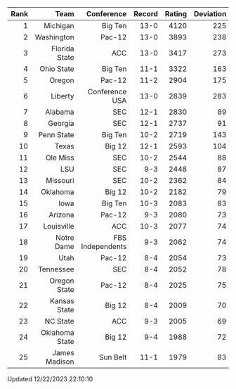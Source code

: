 | Rank  | Team                 | Conference           | Record   | Rating | Deviation |
| ---:  | ---:                 | ---:                 | ---:     | ---:   | ---:      |
| 1     | Michigan             | Big Ten              | 13-0     | 4120   | 225       |
| 2     | Washington           | Pac-12               | 13-0     | 3893   | 238       |
| 3     | Florida State        | ACC                  | 13-0     | 3417   | 273       |
| 4     | Ohio State           | Big Ten              | 11-1     | 3322   | 163       |
| 5     | Oregon               | Pac-12               | 11-2     | 2904   | 175       |
| 6     | Liberty              | Conference USA       | 13-0     | 2839   | 283       |
| 7     | Alabama              | SEC                  | 12-1     | 2830   | 89        |
| 8     | Georgia              | SEC                  | 12-1     | 2737   | 91        |
| 9     | Penn State           | Big Ten              | 10-2     | 2719   | 143       |
| 10    | Texas                | Big 12               | 12-1     | 2593   | 104       |
| 11    | Ole Miss             | SEC                  | 10-2     | 2544   | 88        |
| 12    | LSU                  | SEC                  | 9-3      | 2448   | 87        |
| 13    | Missouri             | SEC                  | 10-2     | 2362   | 84        |
| 14    | Oklahoma             | Big 12               | 10-2     | 2182   | 79        |
| 15    | Iowa                 | Big Ten              | 10-3     | 2083   | 83        |
| 16    | Arizona              | Pac-12               | 9-3      | 2080   | 73        |
| 17    | Louisville           | ACC                  | 10-3     | 2077   | 74        |
| 18    | Notre Dame           | FBS Independents     | 9-3      | 2062   | 74        |
| 19    | Utah                 | Pac-12               | 8-4      | 2054   | 73        |
| 20    | Tennessee            | SEC                  | 8-4      | 2052   | 78        |
| 21    | Oregon State         | Pac-12               | 8-4      | 2025   | 75        |
| 22    | Kansas State         | Big 12               | 8-4      | 2009   | 70        |
| 23    | NC State             | ACC                  | 9-3      | 2005   | 69        |
| 24    | Oklahoma State       | Big 12               | 9-4      | 1988   | 72        |
| 25    | James Madison        | Sun Belt             | 11-1     | 1979   | 83        |

Updated 12/22/2023 22:10:10
